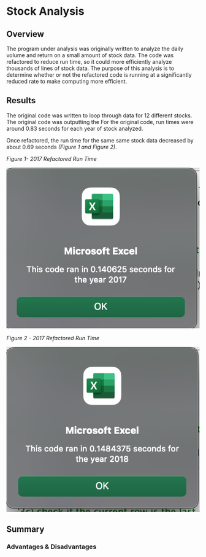 # Stock Analysis

## Overview
The program under analysis was originally written to analyze the daily volume and return on a small amount of stock data. The code was refactored to reduce run time, so it could more efficiently analyze thousands of lines of stock data. The purpose of this analysis is to determine whether or not the refactored code is running at a significantly reduced rate to make computing more efficient.

## Results
The original code was written to loop through data for 12 different stocks. The original code was outputting the For the original code, run times were around 0.83 seconds for each year of stock analyzed.
 
Once refactored, the run time for the same same stock data decreased by about 0.69 seconds *(Figure 1 and Figure 2)*.

*Figure 1- 2017 Refactored Run Time*

![2017_Refactored_Run_Time](https://github.com/jisellejones/stock-analysis/blob/main/Resources/VBA_Challenge_2017.png)

*Figure 2 - 2017 Refactored Run Time*

![2018_Refactored_Run_Time](https://github.com/jisellejones/stock-analysis/blob/main/Resources/VBA_Challenge_2018.png)


## Summary


### Advantages & Disadvantages
